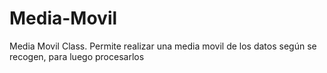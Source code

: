 # Media-Movil
Media Movil Class. Permite realizar una media movil de los datos según se recogen, para luego procesarlos
